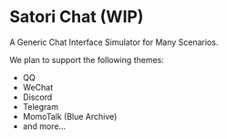 # Satori Chat (WIP)

A Generic Chat Interface Simulator for Many Scenarios.

We plan to support the following themes:

- QQ
- WeChat
- Discord
- Telegram
- MomoTalk (Blue Archive)
- and more...

